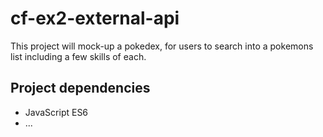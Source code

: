 # cf-ex2-external-api

This project will mock-up a pokedex, for users to search into a pokemons list including a few skills of each.

## Project dependencies

- JavaScript ES6
- ...
